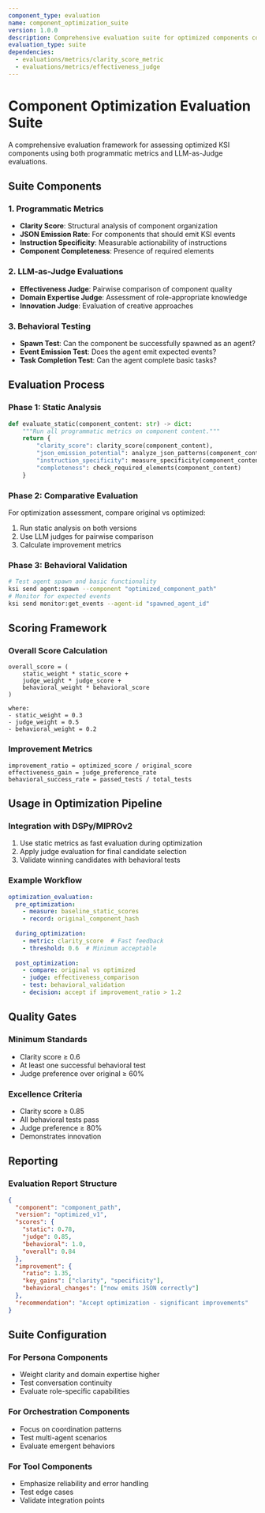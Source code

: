 ```yaml
---
component_type: evaluation
name: component_optimization_suite
version: 1.0.0
description: Comprehensive evaluation suite for optimized components combining multiple metrics
evaluation_type: suite
dependencies:
  - evaluations/metrics/clarity_score_metric
  - evaluations/metrics/effectiveness_judge
---
```


# Component Optimization Evaluation Suite

A comprehensive evaluation framework for assessing optimized KSI components using both programmatic metrics and LLM-as-Judge evaluations.

## Suite Components

### 1. Programmatic Metrics
- **Clarity Score**: Structural analysis of component organization
- **JSON Emission Rate**: For components that should emit KSI events
- **Instruction Specificity**: Measurable actionability of instructions
- **Component Completeness**: Presence of required elements

### 2. LLM-as-Judge Evaluations
- **Effectiveness Judge**: Pairwise comparison of component quality
- **Domain Expertise Judge**: Assessment of role-appropriate knowledge
- **Innovation Judge**: Evaluation of creative approaches

### 3. Behavioral Testing
- **Spawn Test**: Can the component be successfully spawned as an agent?
- **Event Emission Test**: Does the agent emit expected events?
- **Task Completion Test**: Can the agent complete basic tasks?

## Evaluation Process

### Phase 1: Static Analysis
```python
def evaluate_static(component_content: str) -> dict:
    """Run all programmatic metrics on component content."""
    return {
        "clarity_score": clarity_score(component_content),
        "json_emission_potential": analyze_json_patterns(component_content),
        "instruction_specificity": measure_specificity(component_content),
        "completeness": check_required_elements(component_content)
    }
```

### Phase 2: Comparative Evaluation
For optimization assessment, compare original vs optimized:
1. Run static analysis on both versions
2. Use LLM judges for pairwise comparison
3. Calculate improvement metrics

### Phase 3: Behavioral Validation
```bash
# Test agent spawn and basic functionality
ksi send agent:spawn --component "optimized_component_path"
# Monitor for expected events
ksi send monitor:get_events --agent-id "spawned_agent_id"
```

## Scoring Framework

### Overall Score Calculation
```
overall_score = (
    static_weight * static_score +
    judge_weight * judge_score +
    behavioral_weight * behavioral_score
)

where:
- static_weight = 0.3
- judge_weight = 0.5
- behavioral_weight = 0.2
```

### Improvement Metrics
```
improvement_ratio = optimized_score / original_score
effectiveness_gain = judge_preference_rate
behavioral_success_rate = passed_tests / total_tests
```

## Usage in Optimization Pipeline

### Integration with DSPy/MIPROv2
1. Use static metrics as fast evaluation during optimization
2. Apply judge evaluation for final candidate selection
3. Validate winning candidates with behavioral tests

### Example Workflow
```yaml
optimization_evaluation:
  pre_optimization:
    - measure: baseline_static_scores
    - record: original_component_hash
  
  during_optimization:
    - metric: clarity_score  # Fast feedback
    - threshold: 0.6  # Minimum acceptable
  
  post_optimization:
    - compare: original vs optimized
    - judge: effectiveness_comparison
    - test: behavioral_validation
    - decision: accept if improvement_ratio > 1.2
```

## Quality Gates

### Minimum Standards
- Clarity score ≥ 0.6
- At least one successful behavioral test
- Judge preference over original ≥ 60%

### Excellence Criteria
- Clarity score ≥ 0.85
- All behavioral tests pass
- Judge preference ≥ 80%
- Demonstrates innovation

## Reporting

### Evaluation Report Structure
```json
{
  "component": "component_path",
  "version": "optimized_v1",
  "scores": {
    "static": 0.78,
    "judge": 0.85,
    "behavioral": 1.0,
    "overall": 0.84
  },
  "improvement": {
    "ratio": 1.35,
    "key_gains": ["clarity", "specificity"],
    "behavioral_changes": ["now emits JSON correctly"]
  },
  "recommendation": "Accept optimization - significant improvements"
}
```

## Suite Configuration

### For Persona Components
- Weight clarity and domain expertise higher
- Test conversation continuity
- Evaluate role-specific capabilities

### For Orchestration Components
- Focus on coordination patterns
- Test multi-agent scenarios
- Evaluate emergent behaviors

### For Tool Components
- Emphasize reliability and error handling
- Test edge cases
- Validate integration points